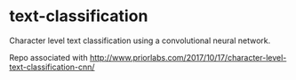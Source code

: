 # text-classification
Character level text classification using a convolutional neural network.

Repo associated with http://www.priorlabs.com/2017/10/17/character-level-text-classification-cnn/
